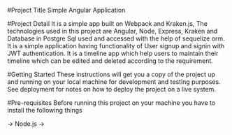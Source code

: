 #Project Title
Simple Angular Application

#Project Detail
It is a simple app built on Webpack and Kraken.js, The technologies used in this project are Angular, Node, Express, Kraken and Database in Postgre Sql used and accessed with the help of sequelize orm. It is a simple application having functionality of User signup and signin with JWT authentication. It is a timeline app which help users to maintain their timeline which can be edited and deleted according to the requirement.

#Getting Started
These instructions will get you a copy of the project up and running on your local machine for development and testing purposes. See deployment for notes on how to deploy the project on a live system.

#Pre-requisites
Before running this project on your machine you have to install the following things

-> Node.js
-> 